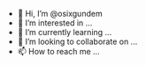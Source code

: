 - 👋 Hi, I’m @osixgundem
- 👀 I’m interested in ...
- 🌱 I’m currently learning ...
- 💞️ I’m looking to collaborate on ...
- 📫 How to reach me ...

<!---
osixgundem/osixgundem is a ✨ special ✨ repository because its `README.md` (this file) appears on your GitHub profile.
You can click the Preview link to take a look at your changes.
--->
